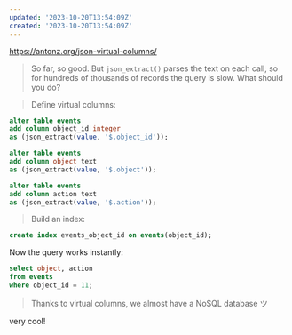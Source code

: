 ```yaml
---
updated: '2023-10-20T13:54:09Z'
created: '2023-10-20T13:54:09Z'
---
```

https://antonz.org/json-virtual-columns/

> So far, so good. But `json_extract()` parses the text on each call, so for hundreds of thousands of records the query is slow. What should you do?

> Define virtual columns:

```sql
alter table events
add column object_id integer
as (json_extract(value, '$.object_id'));

alter table events
add column object text
as (json_extract(value, '$.object'));

alter table events
add column action text
as (json_extract(value, '$.action'));
```

> Build an index:

```sql
create index events_object_id on events(object_id);
```

Now the query works instantly:

```sql
select object, action
from events
where object_id = 11;
```

> Thanks to virtual columns, we almost have a NoSQL database ツ

very cool!